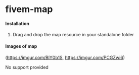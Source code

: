 # fivem-map
 
#### Installation
1. Drag and drop the map resource in your standalone folder

#### Images of map
(https://imgur.com/BlY0b1S, https://imgur.com/PCGZwi6)

No support provided
